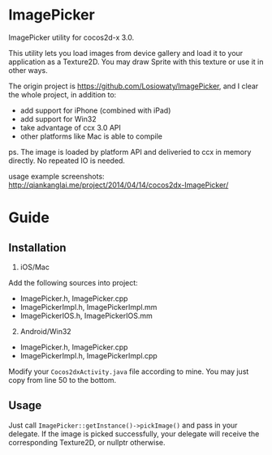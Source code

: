 ImagePicker
===========

ImagePicker utility for cocos2d-x 3.0.

This utility lets you load images from device gallery and load it to your application as a Texture2D. You may draw Sprite with this texture or use it in other ways.

The origin project is https://github.com/Losiowaty/ImagePicker, and I clear the whole project, in addition to:

- add support for iPhone (combined with iPad)
- add support for Win32
- take advantage of ccx 3.0 API
- other platforms like Mac is able to compile

ps. The image is loaded by platform API and deliveried to ccx in memory directly. No repeated IO is needed.

usage example screenshots: http://qiankanglai.me/project/2014/04/14/cocos2dx-ImagePicker/

Guide
=====
Installation
------------

1. iOS/Mac

Add the following sources into project:

- ImagePicker.h, ImagePicker.cpp
- ImagePickerImpl.h, ImagePickerImpl.mm
- ImagePickerIOS.h, ImagePickerIOS.mm

2. Android/Win32

- ImagePicker.h, ImagePicker.cpp
- ImagePickerImpl.h, ImagePickerImpl.cpp

Modify your `Cocos2dxActivity.java` file according to mine. You may just copy from line 50 to the bottom.

Usage
-----

Just call `ImagePicker::getInstance()->pickImage()` and pass in your delegate. If the image is picked successfully, your delegate will receive the corresponding Texture2D, or nullptr otherwise.
